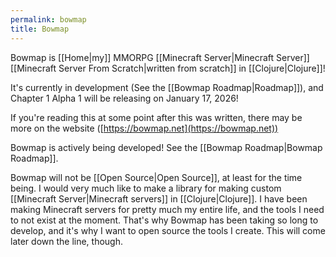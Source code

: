 ```yaml
---
permalink: bowmap
title: Bowmap
---
```

Bowmap is [[Home|my]] MMORPG [[Minecraft Server|Minecraft Server]] [[Minecraft Server From Scratch|written from scratch]] in [[Clojure|Clojure]]!

It's currently in development (See the [[Bowmap Roadmap|Roadmap]]), and Chapter 1 Alpha 1 will be releasing on January 17, 2026!

If you're reading this at some point after this was written, there may be more on the website ([https://bowmap.net](https://bowmap.net))

Bowmap is actively being developed! See the [[Bowmap Roadmap|Bowmap Roadmap]].

Bowmap will not be [[Open Source|Open Source]], at least for the time being. I would very much like to make a library for making custom [[Minecraft Server|Minecraft servers]] in [[Clojure|Clojure]]. I have been making Minecraft servers for pretty much my entire life, and the tools I need to not exist at the moment. That's why Bowmap has been taking so long to develop, and it's why I want to open source the tools I create. This will come later down the line, though.
